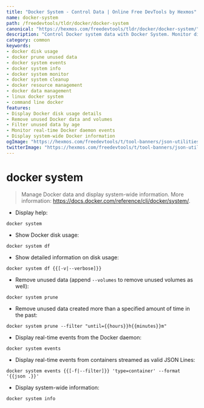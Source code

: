 ```yaml
---
title: "Docker System - Control Data | Online Free DevTools by Hexmos"
name: docker-system
path: /freedevtools/tldr/docker/docker-system
canonical: "https://hexmos.com/freedevtools/tldr/docker/docker-system/"
description: "Control Docker system data with Docker System. Monitor disk usage, prune unused resources, and manage Docker events efficiently. Free online tool, no registration required."
category: common
keywords:
- docker disk usage
- docker prune unused data
- docker system events
- docker system info
- docker system monitor
- docker system cleanup
- docker resource management
- docker data management
- linux docker system
- command line docker
features:
- Display Docker disk usage details
- Remove unused Docker data and volumes
- Filter unused data by age
- Monitor real-time Docker daemon events
- Display system-wide Docker information
ogImage: "https://hexmos.com/freedevtools/t/tool-banners/json-utilities-banner.png"
twitterImage: "https://hexmos.com/freedevtools/t/tool-banners/json-utilities-banner.png"
---
```


# docker system

> Manage Docker data and display system-wide information.
> More information: <https://docs.docker.com/reference/cli/docker/system/>.

- Display help:

`docker system`

- Show Docker disk usage:

`docker system df`

- Show detailed information on disk usage:

`docker system df {{[-v|--verbose]}}`

- Remove unused data (append `--volumes` to remove unused volumes as well):

`docker system prune`

- Remove unused data created more than a specified amount of time in the past:

`docker system prune --filter "until={{hours}}h{{minutes}}m"`

- Display real-time events from the Docker daemon:

`docker system events`

- Display real-time events from containers streamed as valid JSON Lines:

`docker system events {{[-f|--filter]}} 'type=container' --format '{{json .}}'`

- Display system-wide information:

`docker system info`
